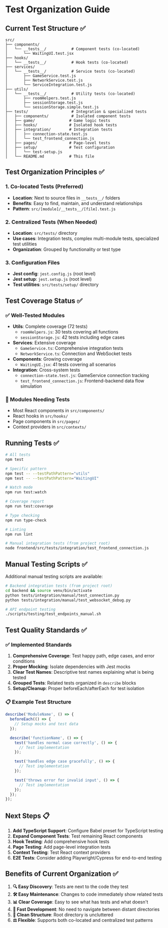 # Test Organization Guide

## Current Test Structure ✅

```
src/
├── components/
│   └── __tests__/           # Component tests (co-located)
│       └── WaitingUI.test.jsx
├── hooks/
│   └── __tests__/           # Hook tests (co-located)
├── services/
│   └── __tests__/           # Service tests (co-located)
│       ├── GameService.test.js
│       ├── NetworkService.test.js
│       └── ServiceIntegration.test.js
├── utils/
│   └── __tests__/           # Utility tests (co-located)
│       ├── roomHelpers.test.js
│       ├── sessionStorage.test.js
│       └── sessionStorage.simple.test.js
├── tests/                   # Integration & specialized tests
│   ├── components/          # Isolated component tests
│   ├── game/               # Game logic tests
│   ├── hooks/              # Isolated hook tests
│   ├── integration/        # Integration tests
│   │   ├── connection-state.test.js
│   │   └── test_frontend_connection.js
│   ├── pages/              # Page-level tests
│   ├── setup/              # Test configuration
│   │   └── test-setup.js
│   └── README.md           # This file
```

## Test Organization Principles ✅

### 1. Co-located Tests (Preferred)

- **Location**: Next to source files in `__tests__/` folders
- **Benefits**: Easy to find, maintain, and understand relationships
- **Pattern**: `src/[module]/__tests__/[file].test.js`

### 2. Centralized Tests (When Needed)

- **Location**: `src/tests/` directory
- **Use cases**: Integration tests, complex multi-module tests, specialized test utilities
- **Organization**: Grouped by functionality or test type

### 3. Configuration Files

- **Jest config**: `jest.config.js` (root level)
- **Jest setup**: `jest.setup.js` (root level)
- **Test utilities**: `src/tests/setup/` directory

## Test Coverage Status ✅

### ✅ Well-Tested Modules

- **Utils**: Complete coverage (72 tests)
  - `roomHelpers.js`: 30 tests covering all functions
  - `sessionStorage.js`: 42 tests including edge cases
- **Services**: Extensive coverage
  - `GameService.ts`: Comprehensive integration tests
  - `NetworkService.ts`: Connection and WebSocket tests
- **Components**: Growing coverage
  - `WaitingUI.jsx`: 41 tests covering all scenarios
- **Integration**: Cross-system tests
  - `connection-state.test.js`: GameService connection tracking
  - `test_frontend_connection.js`: Frontend-backend data flow simulation

### 📝 Modules Needing Tests

- Most React components in `src/components/`
- React hooks in `src/hooks/`
- Page components in `src/pages/`
- Context providers in `src/contexts/`

## Running Tests ✅

```bash
# All tests
npm test

# Specific pattern
npm test -- --testPathPattern="utils"
npm test -- --testPathPattern="WaitingUI"

# Watch mode
npm run test:watch

# Coverage report
npm run test:coverage

# Type checking
npm run type-check

# Linting
npm run lint

# Manual integration tests (from project root)
node frontend/src/tests/integration/test_frontend_connection.js
```

## Manual Testing Scripts ✅

Additional manual testing scripts are available:

```bash
# Backend integration tests (from project root)
cd backend && source venv/bin/activate
python tests/integration/manual/test_connection.py
python tests/integration/manual/test_websocket_debug.py

# API endpoint testing
./scripts/testing/test_endpoints_manual.sh
```

## Test Quality Standards ✅

### ✅ Implemented Standards

1. **Comprehensive Coverage**: Test happy path, edge cases, and error conditions
2. **Proper Mocking**: Isolate dependencies with Jest mocks
3. **Clear Test Names**: Descriptive test names explaining what is being tested
4. **Grouped Tests**: Related tests organized in `describe` blocks
5. **Setup/Cleanup**: Proper beforeEach/afterEach for test isolation

### 📋 Example Test Structure

```javascript
describe('ModuleName', () => {
  beforeEach(() => {
    // Setup mocks and test data
  });

  describe('functionName', () => {
    test('handles normal case correctly', () => {
      // Test implementation
    });

    test('handles edge case gracefully', () => {
      // Test implementation
    });

    test('throws error for invalid input', () => {
      // Test implementation
    });
  });
});
```

## Next Steps 📋

1. **Add TypeScript Support**: Configure Babel preset for TypeScript testing
2. **Expand Component Tests**: Test remaining React components
3. **Hook Testing**: Add comprehensive hook tests
4. **Page Testing**: Add page-level integration tests
5. **Context Testing**: Test React context providers
6. **E2E Tests**: Consider adding Playwright/Cypress for end-to-end testing

## Benefits of Current Organization ✅

1. **🔍 Easy Discovery**: Tests are next to the code they test
2. **🛠️ Easy Maintenance**: Changes to code immediately show related tests
3. **📊 Clear Coverage**: Easy to see what has tests and what doesn't
4. **🚀 Fast Development**: No need to navigate between distant directories
5. **🧹 Clean Structure**: Root directory is uncluttered
6. **⚖️ Flexible**: Supports both co-located and centralized test patterns
